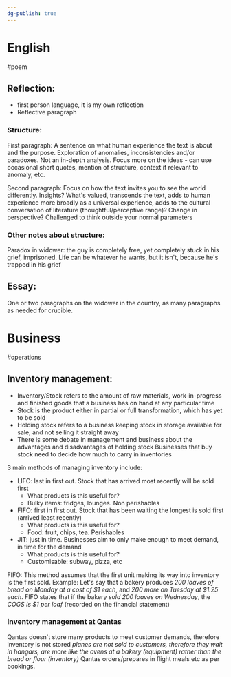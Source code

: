 ```yaml
---
dg-publish: true
---
```

# English
#poem 
## Reflection:
- first person language, it is my own reflection
- Reflective paragraph
### Structure:
First paragraph:
A sentence on what human experience the text is about and the purpose. Exploration of anomalies, inconsistencies and/or paradoxes. Not an in-depth analysis. Focus more on the ideas - can use occasional short quotes, mention of structure, context if relevant to anomaly, etc.

Second paragraph:
Focus on how the text invites you to see the world differently. Insights? What's valued, transcends the text, adds to human experience more broadly as a universal experience, adds to the cultural conversation of literature (thoughtful/perceptive range)? Change in perspective? Challenged to think outside your normal parameters

### Other notes about structure:
Paradox in widower: the guy is completely free, yet completely stuck in his grief, imprisoned. Life can be whatever he wants, but it isn't, because he's trapped in his grief

## Essay:
One or two paragraphs on the widower in the country, as many paragraphs as needed for crucible.

# Business
#operations 
## Inventory management:
- Inventory/Stock refers to the amount of raw materials, work-in-progress and finished goods that a business has on hand at any particular time
- Stock is the product either in partial or full transformation, which has yet to be sold
- Holding stock refers to a business keeping stock in storage available for sale, and not selling it straight away
- There is some debate in management and business about the advantages and disadvantages of holding stock
Businesses that buy stock need to decide how much to carry in inventories

3 main methods of managing inventory include:
- LIFO: last in first out. Stock that has arrived most recently will be sold first
	- What products is this useful for?
	- Bulky items: fridges, lounges. Non perishables
- FIFO: first in first out. Stock that has been waiting the longest is sold first (arrived least recently)
	- What products is this useful for?
	- Food: fruit, chips, tea. Perishables
- JIT: just in time. Businesses aim to only make enough to meet demand, in time for the demand
	- What products is this useful for?
	- Customisable: subway, pizza, etc

FIFO: This method assumes that the first unit making its way into inventory is the first sold.
Example:
Let's say that a bakery produces *200 loaves of bread on Monday at a cost of $1 each*, and *200 more on Tuesday at $1.25 each*. FIFO states that if the bakery *sold 200 loaves on Wednesday*, the *COGS is $1 per loaf* (recorded on the financial statement)
### Inventory management at Qantas
Qantas doesn't store many products to meet customer demands, therefore inventory is not stored *planes are not sold to customers, therefore they wait in hangars, are more like the ovens at a bakery (equipment) rather than the bread or flour (inventory)* Qantas orders/prepares in flight meals etc as per bookings.
